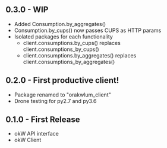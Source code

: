 ## 0.3.0 - WIP
* Added Consumption.by_aggregates()
* Consumption.by_cups() now passes CUPS as HTTP params
* Isolated packages for each functionality
  * client.consumptions.by_cups() replaces client.consumptions_by_cups()
  * client.consumptions.by_aggregates() replaces client.consumptions_by_aggregates()

## 0.2.0 - First productive client!
* Package renamed to "orakwlum_client"
* Drone testing for py2.7 and py3.6

## 0.1.0 - First Release
* okW API interface
* okW Client
